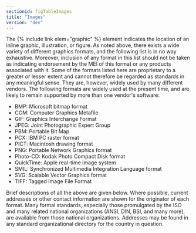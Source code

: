 ```yaml
---
sectionid: figTableImages
title: "Images"
version: "dev"
---
```


The {% include link elem="graphic" %} element indicates the location of an inline graphic, illustration, or figure. As noted above, there exists a wide variety of different graphics formats, and the following list is in no way exhaustive. Moreover, inclusion of any format in this list should not be taken as indicating endorsement by the MEI of this format or any products associated with it. Some of the formats listed here are proprietary to a greater or lesser extent and cannot therefore be regarded as standards in any meaningful sense. They are, however, widely used by many different vendors. The following formats are widely used at the present time, and are likely to remain supported by more than one vendor's software:

- BMP: Microsoft bitmap format
- CGM: Computer Graphics Metafile
- GIF: Graphics Interchange Format
- JPEG: Joint Photographic Expert Group
- PBM: Portable Bit Map
- PCX: IBM PC raster format
- PICT: Macintosh drawing format
- PNG: Portable Network Graphics format
- Photo-CD: Kodak Photo Compact Disk format
- QuickTime: Apple real-time image system
- SMIL: Synchronized Multimedia Integration Language format
- SVG: Scalable Vector Graphics format
- TIFF: Tagged Image File Format

Brief descriptions of all the above are given below. Where possible, current addresses or other contact information are shown for the originator of each format. Many formal standards, especially those promulgated by the ISO and many related national organizations (ANSI, DIN, BSI, and many more), are available from those national organizations. Addresses may be found in any standard organizational directory for the country in question.
